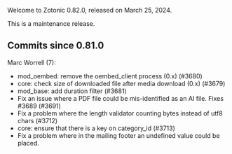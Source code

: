 Welcome to Zotonic 0.82.0, released on March 25, 2024.

This is a maintenance release.



Commits since 0.81.0
--------------------

Marc Worrell (7):

*   mod\_oembed: remove the oembed\_client process (0.x) (#3680)
*   core: check size of downloaded file after media download (0.x) (#3679)
*   mod\_base: add duration filter (#3681)
*   Fix an issue where a PDF file could be mis-identified as an AI file. Fixes #3689 (#3691)
*   Fix a problem where the length validator counting bytes instead of utf8 chars (#3712)
*   core: ensure that there is a key on category\_id (#3713)
*   Fix a problem where in the mailing footer an undefined value could be placed.